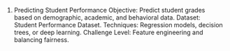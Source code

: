 1. Predicting Student Performance
   Objective: Predict student grades based on demographic, academic, and behavioral data.
   Dataset: Student Performance Dataset.
   Techniques: Regression models, decision trees, or deep learning.
   Challenge Level: Feature engineering and balancing fairness.
